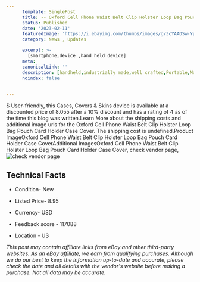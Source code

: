 ```yaml
---
      template: SinglePost
      title: -- Oxford Cell Phone Waist Belt Clip Holster Loop Bag Pouch Card Holder Case​ Cover
      status: Published
      date: '2023-02-11'
      featuredImage: 'https://i.ebayimg.com/thumbs/images/g/3cYAAOSw-Ypg3ulo/s-l225.jpg'
      category: News , Updates

      excerpt: >-
        [smartphone,device ,hand held device]
      meta:
      canonicalLink: ''
      description: [handheld,industrially made,well crafted,Portable,Mobile,Compact,Convenient,Lightweight,Maneuverable,Man-portable,Miniature,Carriable,Hand-held,Light,Holdable,Transportable,Mobile device,Pocket-sized,On-the-go,Wireless,Cordless,Compact size,Convenient size, smartphone,device ,hand held device]
      noindex: false

        
---
```

$
    User-friendly, this Cases, Covers & Skins device is available at a discounted price of 8.055 after a 10% discount and has a rating of 4 as of the time this blog was written.Learn More about the shipping costs and additional image urls for the Oxford Cell Phone Waist Belt Clip Holster Loop Bag Pouch Card Holder Case​ Cover. The shipping cost is undefined.Product ImageOxford Cell Phone Waist Belt Clip Holster Loop Bag Pouch Card Holder Case​ CoverAdditional ImagesOxford Cell Phone Waist Belt Clip Holster Loop Bag Pouch Card Holder Case​ Cover, check vendor page, ![check vendor page](https://origin-galleryplus.ebayimg.com/ws/web/304052911785_2_0_1/225x225.jpg,https://origin-galleryplus.ebayimg.com/ws/web/304052911785_3_0_1/225x225.jpg,https://origin-galleryplus.ebayimg.com/ws/web/304052911785_4_0_1/225x225.jpg,https://origin-galleryplus.ebayimg.com/ws/web/304052911785_5_0_1/225x225.jpg,https://origin-galleryplus.ebayimg.com/ws/web/304052911785_6_0_1/225x225.jpg,https://origin-galleryplus.ebayimg.com/ws/web/304052911785_7_0_1/225x225.jpg,https://origin-galleryplus.ebayimg.com/ws/web/304052911785_8_0_1/225x225.jpg,https://origin-galleryplus.ebayimg.com/ws/web/304052911785_9_0_1/225x225.jpg,https://origin-galleryplus.ebayimg.com/ws/web/304052911785_10_0_1/225x225.jpg,https://origin-galleryplus.ebayimg.com/ws/web/304052911785_11_0_1/225x225.jpg)
    
    

 ## Technical Facts 



     
      

 - Condition- New 


      

 - Listed Price- 8.95 


      

 - Currency- USD 


      

 - Feedback score - 117088 


      

 - Location - US 


      
      

 *_This post may contain affiliate links from eBay and other third-party websites. As an eBay affiliate, we earn from qualifying purchases. Although we do our best to keep the information up-to-date and accurate, please check the date and all details with the vendor's website before making a purchase. Not all data may be accurate._*



    
    
    
    
    